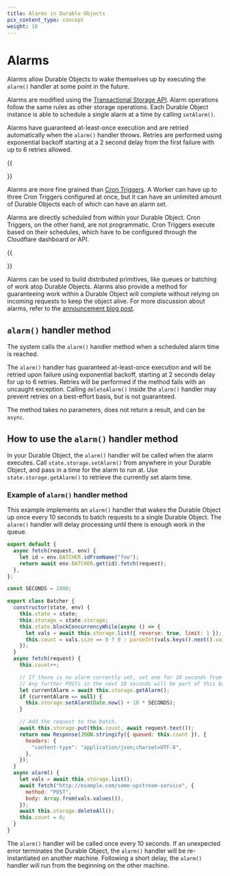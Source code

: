 ```yaml
---
title: Alarms in Durable Objects
pcx_content_type: concept
weight: 16
---
```


# Alarms 

Alarms allow Durable Objects to wake themselves up by executing the `alarm()` handler at some point in the future. 

Alarms are modified using the [Transactional Storage API](/durable-objects/api/transactional-storage-api/). Alarm operations follow the same rules as other storage operations. Each Durable Object instance is able to schedule a single alarm at a time by calling `setAlarm()`. 

Alarms have guaranteed at-least-once execution and are retried automatically when the `alarm()` handler throws. Retries are performed using exponential backoff starting at a 2 second delay from the first failure with up to 6 retries allowed.

{{<Aside type="note" header="How are alarms different from Cron Triggers?">}}

Alarms are more fine grained than [Cron Triggers](/workers/platform/triggers/cron-triggers/). A Worker can have up to three Cron Triggers configured at once, but it can have an unlimited amount of Durable Objects each of which can have an alarm set.

Alarms are directly scheduled from within your Durable Object. Cron Triggers, on the other hand, are not programmatic. Cron Triggers execute based on their schedules, which have to be configured through the Cloudflare dashboard or API.

{{</Aside>}}

Alarms can be used to build distributed primitives, like queues or batching of work atop Durable Objects. Alarms also provide a method for guaranteeing work within a Durable Object will complete without relying on incoming requests to keep the object alive. For more discussion about alarms, refer to the [announcement blog post](https://blog.cloudflare.com/durable-objects-alarms/).

## `alarm()` handler method

The system calls the `alarm()` handler method when a scheduled alarm time is reached. 

The `alarm()` handler has guaranteed at-least-once execution and will be retried upon failure using exponential backoff, starting at 2 seconds delay for up to 6 retries. Retries will be performed if the method fails with an uncaught exception. Calling `deleteAlarm()` inside the `alarm()` handler may prevent retries on a best-effort basis, but is not guaranteed. 

The method takes no parameters, does not return a result, and can be `async`.

## How to use the `alarm()` handler method

In your Durable Object, the `alarm()` handler will be called when the alarm executes. Call `state.storage.setAlarm()` from anywhere in your Durable Object, and pass in a time for the alarm to run at. Use `state.storage.getAlarm()` to retrieve the currently set alarm time.

### Example of `alarm()` handler method

This example implements an `alarm()` handler that wakes the Durable Object up once every 10 seconds to batch requests to a single Durable Object. The `alarm()` handler will delay processing until there is enough work in the queue.

```js
export default {
  async fetch(request, env) {
    let id = env.BATCHER.idFromName("foo");
    return await env.BATCHER.get(id).fetch(request);
  },
};

const SECONDS = 1000;

export class Batcher {
  constructor(state, env) {
    this.state = state;
    this.storage = state.storage;
    this.state.blockConcurrencyWhile(async () => {
      let vals = await this.storage.list({ reverse: true, limit: 1 });
      this.count = vals.size == 0 ? 0 : parseInt(vals.keys().next().value);
    });
  }
  async fetch(request) {
    this.count++;

    // If there is no alarm currently set, set one for 10 seconds from now
    // Any further POSTs in the next 10 seconds will be part of this batch.
    let currentAlarm = await this.storage.getAlarm();
    if (currentAlarm == null) {
      this.storage.setAlarm(Date.now() + 10 * SECONDS);
    }

    // Add the request to the batch.
    await this.storage.put(this.count, await request.text());
    return new Response(JSON.stringify({ queued: this.count }), {
      headers: {
        "content-type": "application/json;charset=UTF-8",
      },
    });
  }
  async alarm() {
    let vals = await this.storage.list();
    await fetch("http://example.com/some-upstream-service", {
      method: "POST",
      body: Array.from(vals.values()),
    });
    await this.storage.deleteAll();
    this.count = 0;
  }
}
```

The `alarm()` handler will be called once every 10 seconds. If an unexpected error terminates the Durable Object, the `alarm()` handler will be re-instantiated on another machine. Following a short delay, the `alarm()` handler will run from the beginning on the other machine.